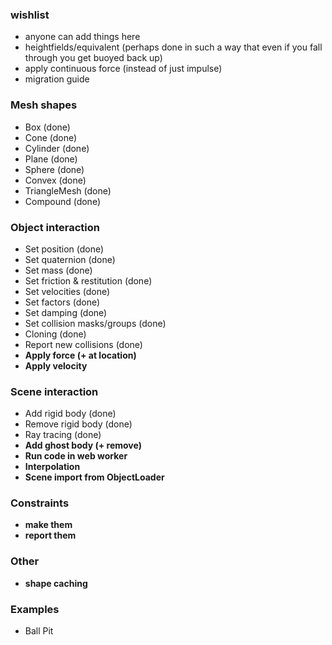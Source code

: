 ### wishlist
* anyone can add things here
* heightfields/equivalent (perhaps done in such a way that even if you fall through you get buoyed back up)
* apply continuous force (instead of just impulse)
* migration guide

### Mesh shapes
* Box (done)
* Cone (done)
* Cylinder (done)
* Plane (done)
* Sphere (done)
* Convex (done)
* TriangleMesh (done)
* Compound (done)

### Object interaction
* Set position (done)
* Set quaternion (done)
* Set mass (done)
* Set friction & restitution (done)
* Set velocities (done)
* Set factors (done)
* Set damping (done)
* Set collision masks/groups (done)
* Cloning (done)
* Report new collisions (done)
* **Apply force (+ at location)**
* **Apply velocity**

### Scene interaction
* Add rigid body (done)
* Remove rigid body (done)
* Ray tracing (done)
* **Add ghost body (+ remove)**
* **Run code in web worker**
* **Interpolation**
* **Scene import from ObjectLoader**

### Constraints
* **make them**
* **report them**

### Other
* **shape caching**

### Examples
* Ball Pit
